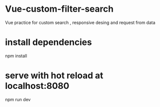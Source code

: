 # Vue-custom-filter-search
Vue practice for custom search , responsive desing and request from data


# install dependencies
npm install

# serve with hot reload at localhost:8080
npm run dev
